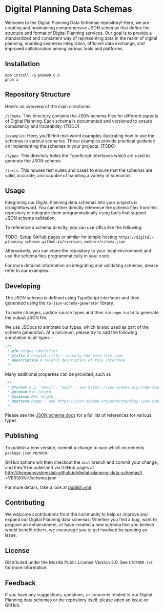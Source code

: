# Digital Planning Data Schemas
Welcome to the Digital Planning Data Schemas repository! Here, we are creating and maintaining comprehensive JSON schemas that define the structure and format of Digital Planning services. Our goal is to provide a standardized and consistent way of representing data in the realm of digital planning, enabling seamless integration, efficient data exchange, and improved collaboration among various tools and platforms.

## Installation
```shell
npm install -g pnpm@8.6.6
pnpm i
```

## Repository Structure
Here's an overview of the main directories:

`/schema`: This directory contains the JSON schema files for different aspects of Digital Planning. Each schema is documented and versioned to ensure consistency and traceability. (TODO)

`/examples`: Here, you'll find real-world examples illustrating how to use the schemas in various scenarios. These examples provide practical guidance on implementing the schemas in your projects. (TODO)

`/types`: This directory holds the TypeScript interfaces which are used to generate the JSON schema

`/tests`: This houses test suites and cases to ensure that the schemas are valid, accurate, and capable of handling a variety of scenarios.

## Usage
Integrating our Digital Planning data schemas into your projects is straightforward. You can either directly reference the schema files from this repository or integrate them programmatically using tools that support JSON schema validation.

To reference a schema directly, you can use URLs like the following:

TODO: Setup GitHub pages or similar for simple hosting
`https://digital-planning-schemas.github.io/<version_number>/schema.json`

Alternatively, you can clone the repository to your local environment and use the schema files programmatically in your code.

For more detailed information on integrating and validating schemas, please refer to our examples.

## Developing
The JSON schema is defined using TypeScript interfaces and then generated using the `ts-json-schema-generator` library.

To make changes, update source types and then run `pnpm build` to generate the output JSON file.

We use JSDocs to annotate our types, which is also used as part of the schema generation. At a minimum, please try to add the following annotation to all types - 

```ts
/**
 * @id Unique identifier
 * @title A helpful title - usually the interface name
 * @description A helpful description of this interface
 */
```

Many additional properties can be provided, such as 

```ts
/**
 * @format e.g. "email", "uuid" - see https://json-schema.org/understanding-json-schema/reference/string.html#built-in-formats
 * @minmum Min length
 * @maximum Max length
 * @pattern Regex - see https://json-schema.org/understanding-json-schema/reference/regular_expressions.html#regular-expressions
 */
```

Please see the [JSON schema docs](https://json-schema.org/understanding-json-schema/reference/) for a full list of references for various types

## Publishing
To publish a new version, commit a change to `main` which increments `package.json` version. 

GitHub actions will then checkout the `dist` branch and commit your change, and they'll be published via GitHub pages at http://theopensystemslab.github.io/digital-planning-data-schemas/\<VERSION\>/schema.json

For more details, take a look at [publish.yml](https://github.com/theopensystemslab/digital-planning-data-schemas/blob/main/.github/workflows/publish.yml)

## Contributing
We welcome contributions from the community to help us improve and expand our Digital Planning data schemas. Whether you find a bug, want to propose an enhancement, or have created a new schema that you believe would benefit others, we encourage you to get involved by opening an issue.

## License
Distributed under the Mozilla Public License Version 2.0. See `LICENSE.txt` for more information.

## Feedback
If you have any suggestions, questions, or concerns related to our Digital Planning data schemas or the repository itself, please open an Issue on GitHub.